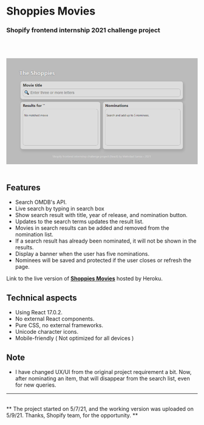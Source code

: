 # Shoppies Movies
### Shopify frontend internship 2021 challenge project
 
<br/><br/>
 
![App screenshot](sm1.png) 
<br/><br/>
 
## Features
- Search OMDB's API.
- Live search by typing in search box
- Show search result with title, year of release, and nomination button.
- Updates to the search terms updates the result list.
- Movies in search results can be added and removed from the nomination list.
- If a search result has already been nominated, it will not be shown in the results.
- Display a banner when the user has five nominations.
- Nominees will be saved and protected if the user closes or refresh the page.
 
Link to the live version of **[Shoppies Movies](https://shoppiesmovies.herokuapp.com/)** hosted by Heroku.
 
## Technical aspects
- Using React 17.0.2.
- No external React components.
- Pure CSS, no external frameworks.
- Unicode character icons.
- Mobile-friendly ( Not optimized for all devices )
 
## Note
- I have changed UX/UI from the original project requirement a bit. Now, after nominating an item, that will disappear from the search list, even for new queries.
--- 
<br/>
** The project started on 5/7/21, and the working version was uploaded on 5/9/21. Thanks, Shopify team, for the opportunity. **
